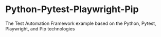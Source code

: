 # Python-Pytest-Playwright-Pip
The Test Automation Framework example based on the Python, Pytest, Playwright, and Pip technologies
